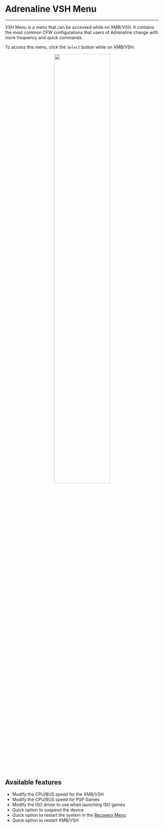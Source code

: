 # Adrenaline VSH Menu
---

VSH Menu is a menu that can be accessed while on XMB/VSH. It contains the most common CFW configurations that users of Adrenaline change with more frequency and quick commands.

To access this menu, click the `Select` button while on XMB/VSH.

<p align="center">
<img src="./assets/07-vsh-menu.png" width="60%" />
</p>


## Available features

- Modify the CPU/BUS speed for the XMB/VSH
- Modify the CPU/BUS speed for PSP Games
- Modify the ISO driver to use when launching ISO games
- Quick option to suspend the device
- Quick option to restart the system in the [Recovery Menu](./09-RecoveryMenu.md)
- Quick option to restart XMB/VSH
